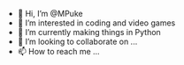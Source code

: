 - 👋 Hi, I’m @MPuke
- 👀 I’m interested in coding and video games
- 🌱 I’m currently making things in Python
- 💞️ I’m looking to collaborate on ...
- 📫 How to reach me ...

<!---
MPuke/MPuke is a ✨ special ✨ repository because its `README.md` (this file) appears on your GitHub profile.
You can click the Preview link to take a look at your changes.
--->
